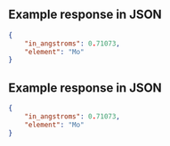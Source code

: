 ## Example response in JSON

```json
{
    "in_angstroms": 0.71073, 
    "element": "Mo"
}
```

## Example response in JSON

```json
{
    "in_angstroms": 0.71073, 
    "element": "Mo"
}
```

